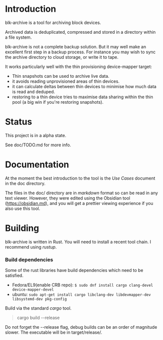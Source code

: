 # Introduction

blk-archive is a tool for archiving block devices.

Archived data is deduplicated, compressed and stored in a directory
within a file system.

blk-archive is not a complete backup solution.  But it may well make an
excellent first step in a backup process.  For instance you may wish to
sync the archive directory to cloud storage, or write it to tape.

It works particularly well with the thin provisioning device-mapper
target:

- Thin snapshots can be used to archive live data.
- it avoids reading unprovisioned areas of thin devices.
- it can calculate deltas between thin devices to minimise how much data is read and deduped.
- restoring to a thin device tries to maximise data sharing within the thin pool
  (a big win if you're restoring snapshots).

# Status

This project is in a alpha state.

See doc/TODO.md for more info.

# Documentation

At the moment the best introduction to the tool is the *Use Cases*
document in the doc directory.

The files in the doc/ directory are in *markdown* format so can be read
in any text viewer.  However, they were edited using the Obsidian tool
(https://obsidian.md), and you will get a prettier viewing experience if you
also use this tool.

# Building

blk-archive is written in Rust.  You will need to install a recent
tool chain.  I recommend using *rustup*.

### Build dependencies
Some of the rust libraries have build dependencies which need to be satisfied.

* Fedora/EL9(enable CRB repo): `$ sudo dnf install cargo clang-devel device-mapper-devel`
* ubuntu: `sudo apt-get install cargo libclang-dev libdevmapper-dev libsystemd-dev pkg-config`

Build via the standard *cargo* tool.

> cargo build --release

Do not forget the --release flag, debug builds can be an order of
magnitude slower.  The executable will be in target/release/.
